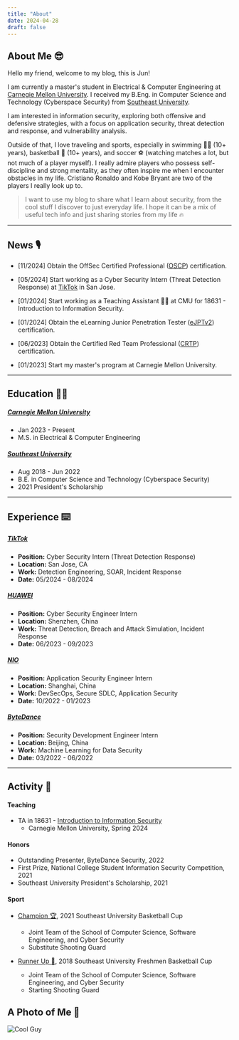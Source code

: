 ```yaml
---
title: "About"
date: 2024-04-28
draft: false
---
```


## About Me 😎

Hello my friend, welcome to my blog, this is Jun! 

I am currently a master's student in Electrical & Computer Engineering at [Carnegie Mellon University](https://www.cmu.edu/). I received my B.Eng. in Computer Science and Technology (Cyberspace Security) from [Southeast University](https://www.seu.edu.cn/english/).

I am interested in information security, exploring both offensive and defensive strategies, with a focus on application security, threat detection and response, and vulnerability analysis.

Outside of that, I love traveling and sports, especially in swimming 🏊‍♂️ (10+ years), basketball 🏀 (10+ years), and soccer ⚽ (watching matches a lot, but not much of a player myself). I really admire players who possess self-discipline and strong mentality, as they often inspire me when I encounter obstacles in my life. Cristiano Ronaldo and Kobe Bryant are two of the players I really look up to.

> I want to use my blog to share what I learn about security, from the cool stuff I discover to just everyday life. I hope it can be a mix of useful tech info and just sharing stories from my life 🔥

___

## News 🎙️

* [11/2024] Obtain the OffSec Certified Professional ([OSCP](https://www.offsec.com/courses/pen-200/)) certification.

* [05/2024] Start working as a Cyber Security Intern (Threat Detection Response) at [TikTok](https://www.tiktok.com/) in San Jose.

* [01/2024] Start working as a Teaching Assistant 👨‍🏫 at CMU for 18631 - Introduction to Information Security.

* [01/2024] Obtain the eLearning Junior Penetration Tester ([eJPTv2](https://security.ine.com/certifications/ejpt-certification/)) certification.

* [06/2023] Obtain the Certified Red Team Professional ([CRTP](https://www.alteredsecurity.com/post/certified-red-team-professional-crtp)) certification.

* [01/2023] Start my master's program at Carnegie Mellon University.

___

## Education 👨‍🎓
##### [Carnegie Mellon University](https://www.cmu.edu/)
  - Jan 2023 - Present
  - M.S. in Electrical & Computer Engineering
##### [Southeast University](https://www.seu.edu.cn/english/)
  - Aug 2018 - Jun 2022
  - B.E. in Computer Science and Technology (Cyberspace Security)
  - 2021 President's Scholarship

___

## Experience ⌨️

##### [TikTok](https://www.tiktok.com)
- **Position:** Cyber Security Intern (Threat Detection Response)
- **Location:** San Jose, CA
- **Work:** Detection Engineering, SOAR, Incident Response 
- **Date:** 05/2024 - 08/2024

##### [HUAWEI](https://www.huawei.com/en/)
- **Position:** Cyber Security Engineer Intern
- **Location:** Shenzhen, China
- **Work:** Threat Detection, Breach and Attack Simulation, Incident Response 
- **Date:** 06/2023 - 09/2023

##### [NIO](https://www.nio.com/)
- **Position:** Application Security Engineer Intern
- **Location:** Shanghai, China
- **Work:** DevSecOps, Secure SDLC, Application Security
- **Date:** 10/2022 - 01/2023

##### [ByteDance](https://www.bytedance.com/en/)
- **Position:** Security Development Engineer Intern
- **Location:** Beijing, China
- **Work:** Machine Learning for Data Security
- **Date:** 03/2022 - 06/2022

___

## Activity 👀
#### Teaching
* TA in 18631 - [Introduction to Information Security](https://www.cylab.cmu.edu/education/course-list/intro-information-security-ece.html)
  * Carnegie Mellon University, Spring 2024

#### Honors
* Outstanding Presenter, ByteDance Security, 2022
* First Prize, National College Student Information Security Competition, 2021
* Southeast University President's Scholarship, 2021

#### Sport
* [Champion 🏆](https://drive.google.com/drive/folders/1AwC6YC_h9ezQ3Aayi4HAFIB1CFwvUjgf?usp=drive_link), 2021 Southeast University Basketball Cup
  * Joint Team of the School of Computer Science, Software Engineering, and Cyber Security 
  * Substitute Shooting Guard

* [Runner Up 🥈](https://drive.google.com/drive/folders/1xRgrv8HGl-G_VSzuoQBEPNWLsTDoVu3x?usp=drive_link), 2018 Southeast University Freshmen Basketball Cup
  * Joint Team of the School of Computer Science, Software Engineering, and Cyber Security 
  * Starting Shooting Guard

## A Photo of Me 📸
![Cool Guy](/images/selfie/junwen.jpeg "Captured at Grand Canyon Village, AZ, 2024")